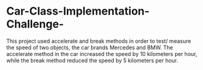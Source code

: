 # Car-Class-Implementation-Challenge- 
This project used accelerate and break methods in order to test/  measure the speed of two objects, the car brands  Mercedes and BMW. The accelerate method in the car increased the speed by 10 kilometers per hour, while the break method reduced the speed by 5 kilometers per hour. 